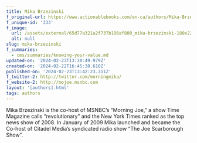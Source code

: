 ```yaml
---
title: Mika Brzezinski
f_original-url: https://www.actionablebooks.com/en-ca/authors/Mika-Brzezinski/
f_unique-id: '333'
f_image:
  url: /assets/external/65d77a321a2f737b196af800_mika-brzezinski-180x220.jpeg
  alt: null
slug: mika-brzezinski
f_summaries:
  - cms/summaries/knowing-your-value.md
updated-on: '2024-02-23T13:30:49.979Z'
created-on: '2024-02-22T16:45:38.610Z'
published-on: '2024-02-23T13:42:23.311Z'
f_twitter-2: http://twitter.com/morningmika/
f_website-2: http://mojoe.msnbc.com
layout: '[authors].html'
tags: authors
---
```


Mika Brzezinski is the co-host of MSNBC’s “Morning Joe,” a show Time Magazine calls “revolutionary” and the New York Times ranked as the top news show of 2008. In January of 2009 Mika launched and became the Co-host of Citadel Media’s syndicated radio show “The Joe Scarborough Show”.
